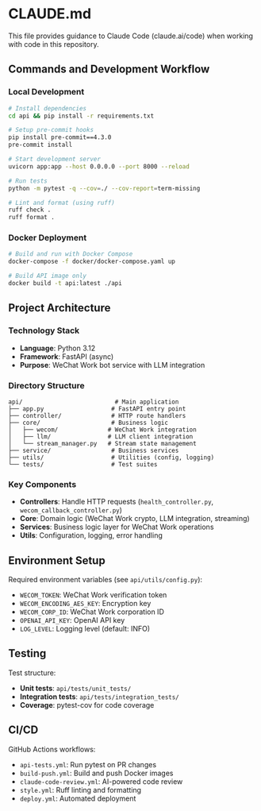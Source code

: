# CLAUDE.md

This file provides guidance to Claude Code (claude.ai/code) when working with code in this repository.

## Commands and Development Workflow

### Local Development
```bash
# Install dependencies
cd api && pip install -r requirements.txt

# Setup pre-commit hooks
pip install pre-commit==4.3.0
pre-commit install

# Start development server
uvicorn app:app --host 0.0.0.0 --port 8000 --reload

# Run tests
python -m pytest -q --cov=./ --cov-report=term-missing

# Lint and format (using ruff)
ruff check .
ruff format .
```

### Docker Deployment
```bash
# Build and run with Docker Compose
docker-compose -f docker/docker-compose.yaml up

# Build API image only
docker build -t api:latest ./api
```

## Project Architecture

### Technology Stack
- **Language**: Python 3.12
- **Framework**: FastAPI (async)
- **Purpose**: WeChat Work bot service with LLM integration

### Directory Structure
```
api/                          # Main application
├── app.py                   # FastAPI entry point
├── controller/              # HTTP route handlers
├── core/                    # Business logic
│   ├── wecom/              # WeChat Work integration
│   ├── llm/                # LLM client integration
│   └── stream_manager.py   # Stream state management
├── service/                 # Business services
├── utils/                   # Utilities (config, logging)
└── tests/                   # Test suites
```

### Key Components
- **Controllers**: Handle HTTP requests (`health_controller.py`, `wecom_callback_controller.py`)
- **Core**: Domain logic (WeChat Work crypto, LLM integration, streaming)
- **Services**: Business logic layer for WeChat Work operations
- **Utils**: Configuration, logging, error handling

## Environment Setup

Required environment variables (see `api/utils/config.py`):
- `WECOM_TOKEN`: WeChat Work verification token
- `WECOM_ENCODING_AES_KEY`: Encryption key
- `WECOM_CORP_ID`: WeChat Work corporation ID
- `OPENAI_API_KEY`: OpenAI API key
- `LOG_LEVEL`: Logging level (default: INFO)

## Testing

Test structure:
- **Unit tests**: `api/tests/unit_tests/`
- **Integration tests**: `api/tests/integration_tests/`
- **Coverage**: pytest-cov for code coverage

## CI/CD

GitHub Actions workflows:
- `api-tests.yml`: Run pytest on PR changes
- `build-push.yml`: Build and push Docker images
- `claude-code-review.yml`: AI-powered code review
- `style.yml`: Ruff linting and formatting
- `deploy.yml`: Automated deployment
